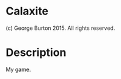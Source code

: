Calaxite
========

(c) George Burton 2015. All rights reserved.


Description
===========

My game.
